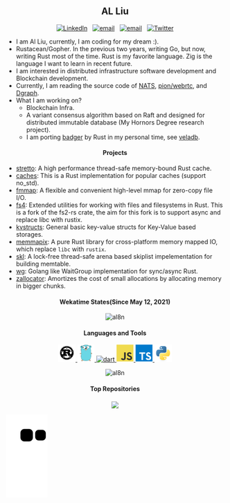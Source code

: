 <div align="center">

## **AL Liu**

<p align="center">

[<img src="https://img.shields.io/badge/Linkedin-%230077B5.svg?&style=for-the-badge&logo=linkedin&logoColor=white" height="22" alt="LinkedIn">][linkedin]&nbsp;&nbsp;
[<img src="https://img.shields.io/badge/Gmail-c14438.svg?&style=for-the-badge&logo=gmail&logoColor=white" alt="email" height="22">][email]&nbsp;&nbsp;
[<img src="https://img.shields.io/badge/Reddit-fc8d62.svg?&style=for-the-badge&logo=reddit&logoColor=white" alt="email" height="22">][reddit]&nbsp;&nbsp;
[<img src="https://img.shields.io/badge/twitter-%231DA1F2.svg?&style=for-the-badge&logo=twitter&logoColor=white" alt="Twitter" height = "22">][twitter]


</p>
</div>



- I am Al Liu, currently, I am coding for my dream :).
- Rustacean/Gopher. In the previous two years, writing Go, but now, writing Rust most of the time. Rust is my favorite language. Zig is the language I want to learn in recent future.
- I am interested in distributed infrastructure software development and Blockchain development.
- Currently, I am reading the source code of [NATS](https://github.com/nats-io/nats-server), [pion/webrtc](https://github.com/pion/webrtc), and [Dgraph](https://github.com/dgraph/dgraph). 
- What I am working on?
  - Blockchain Infra.
  - A variant consensus algorithm based on Raft and designed for distributed immutable database (My Hornors Degree research project).
  - I am porting [badger](https://github.com/dgraph-io/badger) by Rust in my personal time, see [veladb](https://github.com/al8n/veladb).
  
<!-- - **I am looking for a remote internship or part-time job (blockchain, distributed infrastructure software, cloud computing).**
- **I am also looking for a research opportunity and want to research distributed system/storage/algorithms or blockchain.** -->

<h4 align="center">Projects</h4>

- [stretto](https://github.com/al8n/stretto): A high performance thread-safe memory-bound Rust cache.
- [caches](https://github.com/al8n/caches-rs): This is a Rust implementation for popular caches (support no_std).
- [fmmap](https://github.com/al8n/fmmap): A flexible and convenient high-level mmap for zero-copy file I/O.
- [fs4](https://github.com/al8n/fs4-rs): Extended utilities for working with files and filesystems in Rust. This is a fork of the fs2-rs crate, the aim for this fork is to support async and replace libc with rustix.
- [kvstructs](https://github.com/al8n/kvstructs): General basic key-value structs for Key-Value based storages.
- [memmapix](https://github.com/al8n/memmapix): A pure Rust library for cross-platform memory mapped IO, which replace `libc` with `rustix`.
- [skl](https://github.com/al8n/skl-rs): A lock-free thread-safe arena based skiplist impelementation for building memtable. 
- [wg](https://github.com/al8n/wg): Golang like WaitGroup implementation for sync/async Rust.
- [zallocator](https://github.com/al8n/zallocator): Amortizes the cost of small allocations by allocating memory in bigger chunks.

<h4 align="center">Wekatime States(Since May 12, 2021)</h4>
<div>
<p align = "center"><img src="https://github-readme-stats.vercel.app/api/wakatime?username=Al_Liu&langs_count=4&show_icons=true&locale=en&theme=nord&layout=compact&hide_title=true&hide_border=true" alt="al8n" /></p>
</div>


<h4 align="center">Languages and Tools</h4>

<p align="center"> 
<a href="https://www.rust-lang.org" target="_blank"> <img src="https://raw.githubusercontent.com/devicons/devicon/master/icons/rust/rust-plain.svg" alt="rust" width="40" height="40"/> </a> <a href="https://golang.org" target="_blank"> <img src="https://raw.githubusercontent.com/devicons/devicon/master/icons/go/go-original.svg" alt="go" width="40" height="40"/> </a> <a href="https://dart.dev" target="_blank"> <img src="https://www.vectorlogo.zone/logos/dartlang/dartlang-icon.svg" alt="dart" width="40" height="40"/> </a> <a href="https://developer.mozilla.org/en-US/docs/Web/JavaScript" target="_blank"> <img src="https://raw.githubusercontent.com/devicons/devicon/master/icons/javascript/javascript-original.svg" alt="javascript" width="40" height="40"/> </a> <a href="https://www.typescriptlang.org/" target="_blank"> <img src="https://raw.githubusercontent.com/devicons/devicon/master/icons/typescript/typescript-original.svg" alt="typescript" width="40" height="40"/> </a> <a href="https://www.python.org" target="_blank"> <img src="https://raw.githubusercontent.com/devicons/devicon/master/icons/python/python-original.svg" alt="python" width="40" height="40"/> </a> 
</p>
<p align = "center"><img src="https://github-readme-stats.vercel.app/api/top-langs?username=al8n&show_icons=true&locale=en&langs_count=3&theme=nord&hide_border=true" alt="al8n" /></p>

<h4 align="center">Top Repositories</h4>
<p align = "center">
<a href="https://github.com/al8n/stretto">
  <img align="center" src="https://github-readme-stats.vercel.app/api/pin/?username=al8n&repo=stretto&theme=nord&hide_border=true" />
</a>
</p>

![al8n snake gif](https://github.com/al8n/al8n/blob/output/github-contribution-grid-snake.svg)

[email]: mailto:scygliu1@gmail.com
[linkedin]: https://www.linkedin.com/in/%E5%86%A0%E5%BB%B6-%E5%88%98-0011a121a/
[twitter]: https://twitter.com/al8n9434
[reddit]: https://www.reddit.com/user/Al_Liu
